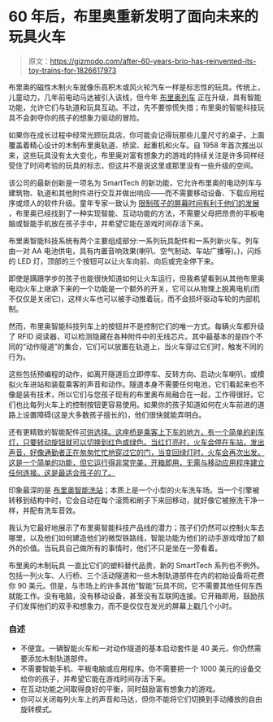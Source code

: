 # 60 年后，布里奥重新发明了面向未来的玩具火车

> 原文：<https://gizmodo.com/after-60-years-brio-has-reinvented-its-toy-trains-for-1826617973>

布里奥的磁性木制火车就像乐高积木或风火轮汽车一样是标志性的玩具。传统上，儿童动力，几年前电动马达被引入该线，但今年 [布里奥列车](https://www.brio.us/) 正在升级，具有智能功能，允许它们与轨道和玩具互动。不过，先不要惊慌失措；布里奥的智能科技玩具不会剥夺你的孩子的想象力驱动的冒险。



如果你在成长过程中经常光顾玩具店，你可能会记得玩那些儿童尺寸的桌子，上面覆盖着精心设计的木制布里奥轨道、桥梁、起重机和火车。自 1958 年首次推出以来，这些玩具没有太大变化，布里奥对富有想象力的游戏的持续关注是许多同样经受住了时间考验的玩具的标志，但这并不是说这里或那里没有一些升级的空间。

该公司的最新创新是一项名为 SmartTech 的新功能，它允许布里奥的电动列车与建筑物、轨道和其他附件进行交互并做出响应——而不需要移动设备、下载应用程序或烦人的软件升级。童年专家一致认为 [限制孩子的屏幕时间有利于他们的发展](https://gizmodo.com/we-were-wrong-about-limiting-childrens-screen-time-1788065909) ，布里奥已经找到了一种实现智能、互动功能的方法，不需要父母把昂贵的平板电脑或智能手机放在孩子手中，并希望它能在游戏时间存活下来。

布里奥智能科技系统有两个主要组成部分:一系列玩具配件和一系列新火车。列车由一对 AA 电池供电，具有内置音响效果(喇叭、空气制动、车站广播等)。)，闪烁的 LED 灯，顶部的三个按钮可以让火车向前、向后或完全停下来。

即使是蹒跚学步的孩子也能很快知道如何让火车运行，但我希望看到从其他布里奥电动火车上继承下来的一个功能是一个额外的开关，它可以从物理上脱离电机(而不仅仅是关闭它)，这样火车也可以被手动推着玩，而不会损坏驱动车轮的内部机制。

然而，布里奥智能科技列车上的按钮并不是控制它们的唯一方式。每辆火车都升级了 RFID 阅读器，可以检测隐藏在各种附件中的无线芯片。其中最基本的是四个不同的“动作隧道”的集合，它们可以放置在轨道上，当火车穿过它们时，触发不同的行为。

这些包括预编程的动作，如离开隧道后立即停车、反转方向、启动火车喇叭，或模拟火车进站和装载乘客的声音和动作。隧道本身不需要任何电池，它们看起来也不像是装有技术，所以它们与您孩子现有的布里奥布局融合在一起，工作得很好。它们也比每列火车上的控制按钮更容易使用。如果你的孩子知道如何在火车前进的道路上设置障碍(这是大多数孩子擅长的)，他们很快就能弄明白。

还有更精致的智能配件[可供选择。这座桥是乘客上下车的地方，有一个简单的刹车灯，只要转动旋钮就可以切换到红色或绿色。当红灯亮时，火车会停在车站，发出声音，好像通勤者正在匆匆忙忙地穿过它的门，当变回绿灯时，火车会再次出发。这是一个简单的功能，但它运行得非常完美，开箱即用，无需与移动应用程序建立任何连接。这是最适合孩子的了。](https://www.amazon.com/Brio-Engine-Action-Tunnels-Wooden/dp/B01MTAV5JM/ref=sr_1_1?asc_campaign=InlineText&asc_refurl=https://gizmodo.com/after-60-years-brio-has-reinvented-its-toy-trains-for-1826617973&asc_source=&tag=kinjagizmodolink-20)

印象最深的是 [布里奥智能洗站](https://www.amazon.com/Brio-Washing-Station-Railway-Accessory/dp/B01N7TTI4V/ref=pd_sim_21_1?asc_campaign=InlineText&asc_refurl=https://gizmodo.com/after-60-years-brio-has-reinvented-its-toy-trains-for-1826617973&asc_source=&tag=kinjagizmodolink-20)；本质上是一个小型的火车洗车场。当一个引擎被转移到结构中时，它会自动在每个滚筒和刷子下来回移动，就好像它被擦洗干净一样，并配有洗车音效。

我认为它最好地展示了布里奥智能科技产品线的潜力；孩子们仍然可以控制火车去哪里，以及他们如何建造他们的微型铁路线，智能功能为他们的动手游戏增加了额外的价值。当玩具自己做所有的事情时，他们不只是坐在一旁看着。

布里奥的木制玩具 一直比它们的塑料替代品贵，新的 SmartTech 系列也不例外。包括一列火车、人行桥、三个活动隧道和一些木制轨道部件在内的初始设备将花费你 90 美元。但是，与市场上的许多其他“智能”玩具不同，它不需要其他任何东西就能工作。没有电脑，没有移动设备，甚至没有互联网连接。它开箱即用，鼓励孩子们发挥他们的双手和想象力，而不是仅仅在发光的屏幕上戳几个小时。

### **自述**

*   不便宜。一辆智能火车和一对动作隧道的基本启动套件是 40 美元，你仍然需要添加木制轨道部件。
*   不需要智能手机、平板电脑或应用程序。你不需要把一个 1000 美元的设备交给你的孩子，并希望它能在游戏时间存活下来。
*   在互动功能之间取得良好的平衡，同时鼓励富有想象力的游戏。
*   你可以关闭每列火车上的声音和马达，但你不能将它们切换到手动播放的自由旋转模式。